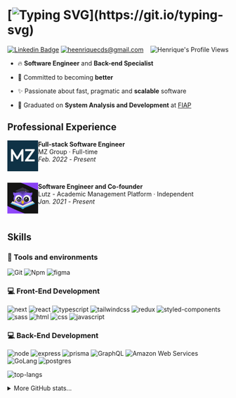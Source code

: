 # [![Typing SVG](https://readme-typing-svg.demolab.com?font=Fira+Code&weight=500&size=32&pause=1000&color=FFFFFF&background=FFFFFF00&vCenter=true&repeat=false&random=false&width=600&height=32&lines=Hi+there.+My+name+is+Henrique!)](https://git.io/typing-svg)

<img align="right" src="https://komarev.com/ghpvc/?username=heenriquecds" alt="Henrique's Profile Views" />

[![Linkedin Badge](https://img.shields.io/badge/Linkedin-%230077B5.svg?style=flat-square&logo=linkedin&logoColor=white&label=henrique-carvalho)](https://www.linkedin.com/in/henriquecds/)
[![heenriquecds@gmail.com](https://img.shields.io/badge/-heenrqiuecds@gmail.com-c14438?style=flat-square&logo=Gmail&logoColor=white&link=mailto:heenrqiuecds@gmail.com)](mailto:heenrqiuecds@gmail.com)

- 🔥 **Software Engineer** and **Back-end Specialist**

- 🚀 Committed to becoming **better**

- ✨ Passionate about fast, pragmatic and **scalable** software

- 🔭 Graduated on **System Analysis and Development** at [FIAP](https://www.linkedin.com/school/fiap/)

## Professional Experience
  
<a href="#"><img src="./assets/mz.jpeg" align="left" width="70" height="70" alt="MZ Group Logo"/></a>
**Full-stack Software Engineer** \
MZ Group · Full-time \
<i>Feb. 2022</i> - <i>Present</i>

<br>

<a href="https://www.applutz.com"><img src="./assets/lutz.png" align="left" width="70" height="70" alt="Lutz-pic"/></a>
**Software Engineer and Co-founder** \
Lutz - Academic Management Platform · Independent \
<i>Jan. 2021</i> - <i>Present</i>

<br>

## Skills

### :wrench: Tools and environments

![Git](https://img.shields.io/badge/Git-F05032.svg?style=for-the-badge&logo=git&logoColor=white)
![Npm](https://img.shields.io/badge/NPM-CB3837.svg?style=for-the-badge&logo=npm&logoColor=white)
![figma](https://img.shields.io/badge/figma-%23F24E1E.svg?style=for-the-badge&logo=figma&logoColor=white)

### :computer: Front-End Development

![next](https://img.shields.io/badge/Next-000000?style=for-the-badge&logo=nextdotjs&logoColor=FFFFFF)
![react](https://img.shields.io/badge/React-20232A?style=for-the-badge&logo=react&logoColor=61DAFB)
![typescript](https://img.shields.io/badge/TypeScript-3178C6?style=for-the-badge&logo=typescript&logoColor=white)
![tailwindcss](https://img.shields.io/badge/tailwindcss-%2338B2AC.svg?style=for-the-badge&logo=tailwind-css&logoColor=white)
![redux](https://img.shields.io/badge/Redux-593D88?style=for-the-badge&logo=redux&logoColor=white)
![styled-components](https://img.shields.io/badge/styled_components-DB7093?style=for-the-badge&logo=styled-components&logoColor=white)
![sass](https://img.shields.io/badge/Sass-CF649A?style=for-the-badge&logo=sass&logoColor=white)
![html](https://img.shields.io/badge/HTML5-E34F26?style=for-the-badge&logo=html5&logoColor=white)
![css](https://img.shields.io/badge/CSS3-1572B6?style=for-the-badge&logo=css3&logoColor=white)
![javascript](https://img.shields.io/badge/JavaScript-F7DF1E?style=for-the-badge&logo=javascript&logoColor=black)

### :computer: Back-End Development

![node](https://img.shields.io/badge/Node.js-43853D?style=for-the-badge&logo=node.js&logoColor=white)
![express](https://img.shields.io/badge/Express.js-404D59?style=for-the-badge)
![prisma](https://img.shields.io/badge/Prisma-3982CE?style=for-the-badge&logo=Prisma&logoColor=white)
![GraphQL](https://img.shields.io/badge/graphql-E10098.svg?style=for-the-badge&logo=graphql&logoColor=white)
![Amazon Web Services](https://img.shields.io/badge/Amazon%20Web%20Services-232f3e.svg?style=for-the-badge&logo=amazon-aws&logoColor=white)
![GoLang](https://img.shields.io/badge/Go-00ADD8.svg?style=for-the-badge&logo=go&logoColor=white)
![postgres](https://img.shields.io/badge/Postgres-%2307405e.svg?style=for-the-badge&logo=postgresql&logoColor=white)

![top-langs](https://github-readme-stats.vercel.app/api/top-langs/?username=heenriquecds&theme=midnight-purple&layout=compact&langs_count=8&card_width=350&hide_border=true)

<details>
  <summary>More GitHub stats...</summary>

  | <img width="100%" src="https://github-readme-streak-stats.herokuapp.com/?user=heenriquecds&theme=midnight-purple&ring=e73737&currStreakNum=ffffff&hide_border=true"></img> |
  | ----------- |
  | <img width="100%" src="https://github-profile-summary-cards.vercel.app/api/cards/profile-details?username=heenriquecds&theme=midnight_purple"></img> |
  | ![Trophies](https://github-profile-trophy.vercel.app/?username=heenriquecds&row=1&column=6&theme=darkhub&margin-w=15&margin-h=15) |
</details>
